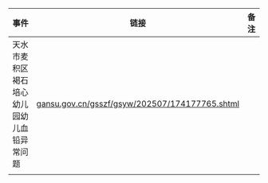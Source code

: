 | 事件                    | 链接                                                                                                           | 备注  |
| --------------------- | ------------------------------------------------------------------------------------------------------------ | --- |
| 天水市麦积区褐石培心幼儿园幼儿血铅异常问题 | [gansu.gov.cn/gsszf/gsyw/202507/174177765.shtml](https://www.gansu.gov.cn/gsszf/gsyw/202507/174177765.shtml) |     |
|                       |                                                                                                              |     |
